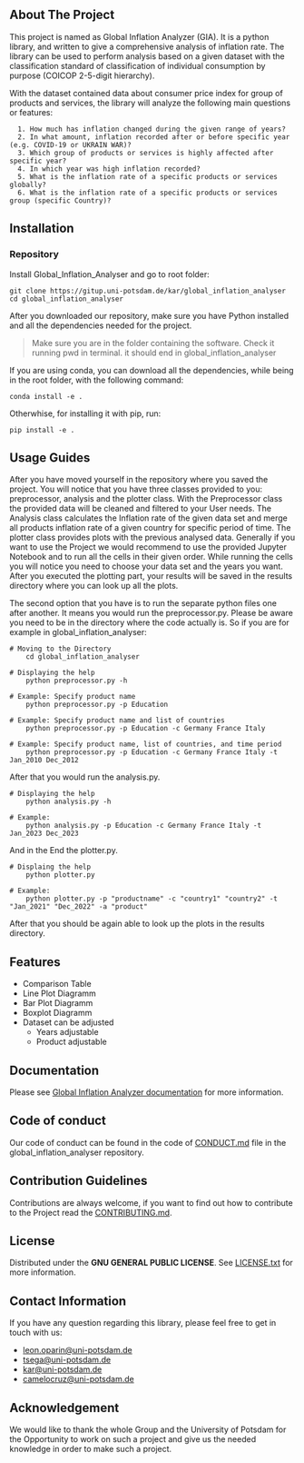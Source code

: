 ## About The Project

This project is named as Global Inflation Analyzer (GIA). It is a python library, and written to give a comprehensive analysis of inflation rate. The library can be used to perform analysis based on a given dataset with the classification standard of classification of individual consumption by purpose (COICOP 2-5-digit hierarchy). 

With the dataset contained data about consumer price index for group of products and services, the library will analyze the following main questions or features: 

      1. How much has inflation changed during the given range of years? 
      2. In what amount, inflation recorded after or before specific year (e.g. COVID-19 or UKRAIN WAR)? 
      3. Which group of products or services is highly affected after specific year? 
      4. In which year was high inflation recorded?
      5. What is the inflation rate of a specific products or services globally?
      6. What is the inflation rate of a specific products or services group (specific Country)?

## Installation

### Repository

Install Global\_Inflation\_Analyser and go to root folder:

```
git clone https://gitup.uni-potsdam.de/kar/global_inflation_analyser
cd global_inflation_analyser
```

After you downloaded our repository, make sure you have Python installed and all the dependencies needed for the project.

>Make sure you are in the folder containing the software. Check it running pwd in terminal. it should end in global\_inflation\_analyser

If you are using conda, you can download all the dependencies, while being in the root folder, with the following command:

```
conda install -e .
```
Otherwhise, for installing it with pip, run:

```
pip install -e .
```

## Usage Guides

After you have moved yourself in the repository where you saved the project. You will notice that you have three classes 
provided to you: preprocessor, analysis and the plotter class. With the Preprocessor class the provided data will be 
cleaned and filtered to your User needs. The Analysis class calculates the Inflation rate of the given data set and 
merge all products inflation rate of a given country for specific period of time. The plotter class provides plots 
with the previous analysed data.
Generally if you want to use the Project we would recommend to use the provided Jupyter Notebook and to run all 
the cells in their given order. While running the cells you will notice you need to choose your data set and the years 
you want. After you executed the plotting part, your results will be saved in the results directory where you can look 
up all the plots. 

The second option that you have is to run the separate python files one after another. It means you would run the 
preprocessor.py. Please be aware you need to be in the directory where the code actually is. So if you are for 
example in global_inflation_analyser:

```
# Moving to the Directory
    cd global_inflation_analyser

# Displaying the help
    python preprocessor.py -h

# Example: Specify product name
    python preprocessor.py -p Education

# Example: Specify product name and list of countries
    python preprocessor.py -p Education -c Germany France Italy

# Example: Specify product name, list of countries, and time period
    python preprocessor.py -p Education -c Germany France Italy -t Jan_2010 Dec_2012
```

After that you would run the analysis.py. 

```
# Displaying the help
    python analysis.py -h
    
# Example:     
    python analysis.py -p Education -c Germany France Italy -t Jan_2023 Dec_2023
```

And in the End the plotter.py.

``` 
# Displaing the help 
    python plotter.py

# Example:     
    python plotter.py -p "productname" -c "country1" "country2" -t "Jan_2021" "Dec_2022" -a "product"

```


After that you should be again able to look up the plots in the results directory. 

## Features

- Comparison Table
- Line Plot Diagramm
- Bar Plot Diagramm
- Boxplot Diagramm
- Dataset can be adjusted 
  - Years adjustable
  - Product adjustable

## Documentation

Please see [Global Inflation Analyzer documentation](#) for more information. 

## Code of conduct

Our code of conduct can be found in the code of [CONDUCT.md](./CONDUCT.md) file in the global_inflation_analyser 
repository.

## Contribution Guidelines

Contributions are always welcome, if you want to find out how to contribute to the Project read the 
[CONTRIBUTING.md](./CONTRIBUTING.md).

## License

Distributed under the **GNU GENERAL PUBLIC LICENSE**. See [LICENSE.txt](./LICENSE.txt) for more information.

## Contact Information

If you have any question regarding this library, please feel free to get in touch with us:

- [leon.oparin@uni-potsdam.de](mailto:leon.oparin@uni-potsdam.de)
- [tsega@uni-potsdam.de](mailto:tsega@uni-potsdam.de)
- [kar@uni-potsdam.de](mailto:kar@uni-potsdam.de)
- [camelocruz@uni-potsdam.de](mailto:Camelocruz@uni-potsdam.de)

## Acknowledgement

We would like to thank the whole Group and the University of Potsdam for the Opportunity to work 
on such a project and give us the needed knowledge in order to make such a project.
